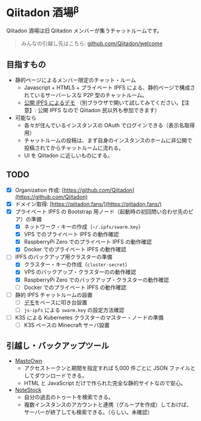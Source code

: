 # Qiitadon 酒場<sup>β</sup>

Qiitadon 酒場は旧 Qiitadon メンバーが集うチャットルームです。

> みんなの引越し先はこちら: [github.com/Qiitadon/welcome](https://github.com/Qiitadon/welcome/blob/main/README.md)

## 目指すもの

- 静的ページによるメンバー限定のチャット・ルーム
  - Javascript + HTML5 + プライベート IPFS による、静的ページで構成されているサーバーレスな P2P 型のチャットルーム。
  - [公開 IPFS によるデモ](https://ipfs.io/ipfs/bafybeia5f2yk6td7ciroeped2uwfivo333b524t3zmoderfhl3xn7wi7aa/) （別ブラウザで開いて試してみてください。【注意】: 公開 IPFS なので Qiitadon 民以外も参加できます）
- 可能なら
  - 各々が住んでいるインスタンスの OAuth でログインできる（表示名取得用）
  - チャットルームの投稿は、まず自身のインスタンスのホームに非公開で投稿されてからチャットルームに流れる。
  - UI を Qiitadon に近しいものにする。

## TODO

- [x] Organization 作成: [https://github.com/Qiitadon](https://github.com/Qiitadon)
- [x] ドメイン取得: [https://qiitadon.fans/](https://qiitadon.fans/)
- [x] プライベート IPFS の Bootstrap 用ノード（起動時の初回問い合わせ先のピア）の準備
  - [x] ネットワーク・キーの作成（`~/.ipfs/swarm.key`）
  - [x] VPS でのプライベート IPFS の動作確認
  - [x] RaspberryPi Zero でのプライベート IPFS の動作確認
  - [x] Docker でのプライベート IPFS の動作確認
- [ ] IPFS のバックアップ用クラスターの準備
  - [x] クラスター・キーの作成（`cluster-secret`）
  - [x] VPS のバックアップ・クラスターのの動作確認
  - [x] RaspberryPi Zero でのバックアップ・クラスターの動作確認
  - [ ] Docker でのプライベート IPFS の動作確認
- [ ] 静的 IPFS チャットルームの設置
   - [ ] [デモ](https://ipfs.io/ipfs/bafybeia5f2yk6td7ciroeped2uwfivo333b524t3zmoderfhl3xn7wi7aa/)をベースに叩き台設置
   - [ ] `js-ipfs` による `swarm.key` の設定方法確認
- [ ] K3S による Kubernetes クラスターのマスター・ノードの準備
   - [ ] K3S ベースの Minecraft サーバ設置

## 引越し・バックアップツール

- [MastoOwn](https://hidao80.github.io/MastoOwn/)
  - アクセストークンと期間を指定すれば 5,000 件ごとに JSON ファイルとしてダウンロードできる。
  - HTML と JavaScript だけで作られた完全な静的サイトなので安心。
- [NoteStock](https://notestock.osa-p.net/)
  - 自分の過去のトゥートを検索できる。
  - 複数インスタンスのアカウントと連携（グループを作成）しておけば、サーバーが終了しても検索できる。（らしい。未確認）

